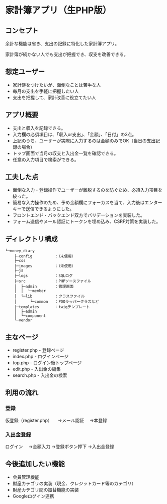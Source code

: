 # 家計簿アプリ（生PHP版）

## コンセプト

余計な機能は省き、支出の記録に特化した家計簿アプリ。

家計簿が続かない人でも支出が把握でき、収支を改善できる。

## 想定ユーザー
- 家計簿をつけたいが、面倒なことは苦手な人
- 毎月の支出を手軽に把握したい人
- 支出を把握して、家計改善に役立てたい人

## アプリ概要
- 支出と収入を記録できる。
- 入力欄の必須項目は、「収入or支出」、「金額」、「日付」の3点。
- 上記のうち、ユーザーが実際に入力するのは金額のみでOK（当日の支出記録の場合）
- トップ画面で当月の収支と入出金一覧を確認できる。
- 任意の入力項目で検索ができる。

## 工夫した点
- 面倒な入力・登録操作でユーザーが離脱するのを防ぐため、必須入力項目を絞った。
- 簡易な入力操作のため、予め金額欄にフォーカスを当て、入力後はエンターキーで送信できるようにした。
- フロントエンド・バックエンド双方でバリデーションを実装した。
- フォーム送信やメール認証にトークンを埋め込み、CSRF対策を実装した。

## ディレクトリ構成
```
└─money_diary
    ├─config          ：（未使用）
    ├─css
    ├─images          ：（未使用）
    ├─js
    ├─logs            ：SQLログ
    ├─src             ：PHPソースファイル
    │  ├─admin        ：管理画面
    │  │  └─member
    │  └─lib          ：クラスファイル
    │      └─common   ：PDOラッパークラスなど
    ├─templates       ：twigテンプレート
    │  ├─admin
    │  └─component
    └─vendor
```

## 主なページ
- register.php - 登録ページ
- index.php - ログインページ
- top.php - ログイン後トップページ
- edit.php - 入出金の編集
- search.php - 入出金の検索

## 利用の流れ
### 登録
仮登録（register.php）
　→メール認証
　→本登録

### 入出金登録
ログイン
　→金額入力
  →登録ボタン押下
  →入出金登録

## 今後追加したい機能
- 会員管理機能
- 財産カテゴリの実装（現金、クレジットカード等のカテゴリ）
- 財産カテゴリ間の振替機能の実装
- Googleログイン連携

